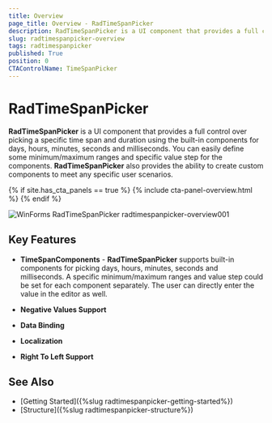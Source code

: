```yaml
---
title: Overview
page_title: Overview - RadTimeSpanPicker
description: RadTimeSpanPicker is a UI component that provides a full control over picking a specific time span and duration.
slug: radtimespanpicker-overview
tags: radtimespanpicker
published: True
position: 0
CTAControlName: TimeSpanPicker
---
```


# RadTimeSpanPicker

__RadTimeSpanPicker__ is a UI component that provides a full control over picking a specific time span and duration using the built-in components for days, hours, minutes, seconds and milliseconds. You can easily define some minimum/maximum ranges and specific value step for the components. **RadTimeSpanPicker** also provides the ability to create custom components to meet any specific user scenarios.

{% if site.has_cta_panels == true %}
{% include cta-panel-overview.html %}
{% endif %}

![WinForms RadTimeSpanPicker radtimespanpicker-overview001](images/radtimespanpicker-overview001.png)        
## Key Features

* __TimeSpanComponents__ - __RadTimeSpanPicker__ supports built-in components for picking days, hours, minutes, seconds and milliseconds. A specific minimum/maximum ranges and value step could be set for each component separately. The user can directly enter the value in the editor as well.

*  __Negative Values Support__

*  __Data Binding__

*  __Localization__

*  __Right To Left Support__



## See Also

* [Getting Started]({%slug radtimespanpicker-getting-started%})
* [Structure]({%slug radtimespanpicker-structure%})
